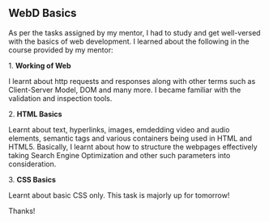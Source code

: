## WebD Basics

<p> As per the tasks assigned by my mentor, I had to study and get well-versed with the basics of web development. I learned about the following in the course provided by my mentor:</p>   
1. <b>Working of Web</b> <br>
<p> I learnt about http requests and responses along with other terms such as Client-Server Model, DOM and many more. I became familiar with the validation and inspection tools. </p>
2. <b>HTML Basics</b> <br>
<p>Learnt about text, hyperlinks, images, emdedding video and audio elements, semantic tags and various containers being used in HTML and HTML5. Basically, I learnt about how to structure the webpages effectively taking Search Engine Optimization and other such parameters into consideration.</p>
3. <b>CSS Basics</b> <br>
<p>Learnt about basic CSS only. This task is majorly up for tomorrow! </p>


  Thanks! 
